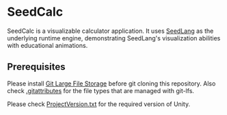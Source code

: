 # SeedCalc

SeedCalc is a visualizable calculator application. It uses
[SeedLang](https://github.com/aha-001/SeedLang) as the underlying runtime
engine, demonstrating SeedLang's visualization abilities with educational
animations.

## Prerequisites

Please install [Git Large File Storage](https://git-lfs.github.com/) before git
cloning this repository. Also check [.gitattributes](.gitattributes) for the
file types that are managed with git-lfs.

Please check [ProjectVersion.txt](./ProjectSettings/ProjectVersion.txt) for the
required version of Unity.
